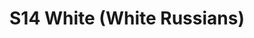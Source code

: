 ---
title: S14 White (White Russians)
permalink: "/teams/s14-white"
teamslug: s14-white
members:
- Enrique Perez - Captain
- Jack Blaney - QB
- Tim Adams
- Andy Allen
- Mike Almy
- Sean Bartel
- John Batac
- Rob Casey
- Ed Cupioli
- Jack Jackson
- Rudy Legg-Benevidas
- AJ Poole
- Jordan Streiter
teamid: 5108
name: S14 White
color: White Russians
division: ''
---